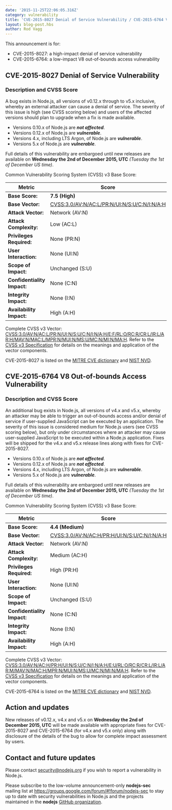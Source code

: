 ```yaml
---
date: '2015-11-25T22:06:05.316Z'
category: vulnerability
title: 'CVE-2015-8027 Denial of Service Vulnerability / CVE-2015-6764 V8 Out-of-bounds Access Vulnerability'
layout: blog-post.hbs
author: Rod Vagg
---
```


This announcement is for:

- CVE-2015-8027: a high-impact denial of service vulnerability
- CVE-2015-6764: a low-impact V8 out-of-bounds access vulnerability

## CVE-2015-8027 Denial of Service Vulnerability

### Description and CVSS Score

A bug exists in Node.js, all versions of v0.12.x through to v5.x inclusive, whereby an external attacker can cause a denial of service. The severity of this issue is high (see CVSS scoring below) and users of the affected versions should plan to upgrade when a fix is made available.

- Versions 0.10.x of Node.js are **_not affected_**.
- Versions 0.12.x of Node.js are **_vulnerable_**.
- Versions 4.x, including LTS Argon, of Node.js are **_vulnerable_**.
- Versions 5.x of Node.js are **_vulnerable_**.

Full details of this vulnerability are embargoed until new releases are available on **Wednesday the 2nd of December 2015, UTC** _(Tuesday the 1st of December US time)_.

Common Vulnerability Scoring System (CVSS) v3 Base Score:

| Metric                      | Score                                                                                                                                  |
| --------------------------- | -------------------------------------------------------------------------------------------------------------------------------------- |
| **Base Score:**             | **7.5 (High)**                                                                                                                         |
| **Base Vector:**            | [CVSS:3.0/AV:N/AC:L/PR:N/UI:N/S:U/C:N/I:N/A:H](https://www.first.org/cvss/calculator/3.0#CVSS:3.0/AV:N/AC:L/PR:N/UI:N/S:U/C:N/I:N/A:H) |
| **Attack Vector:**          | Network (AV:N)                                                                                                                         |
| **Attack Complexity:**      | Low (AC:L)                                                                                                                             |
| **Privileges Required:**    | None (PR:N)                                                                                                                            |
| **User Interaction:**       | None (UI:N)                                                                                                                            |
| **Scope of Impact:**        | Unchanged (S:U)                                                                                                                        |
| **Confidentiality Impact:** | None (C:N)                                                                                                                             |
| **Integrity Impact:**       | None (I:N)                                                                                                                             |
| **Availability Impact:**    | High (A:H)                                                                                                                             |

Complete CVSS v3 Vector: [CVSS:3.0/AV:N/AC:L/PR:N/UI:N/S:U/C:N/I:N/A:H/E:F/RL:O/RC:R/CR:L/IR:L/AR:H/MAV:N/MAC:L/MPR:N/MUI:N/MS:U/MC:N/MI:N/MA:H](https://www.first.org/cvss/calculator/3.0#CVSS:3.0/AV:N/AC:L/PR:N/UI:N/S:U/C:N/I:N/A:H/E:F/RL:O/RC:R/CR:L/IR:L/AR:H/MAV:N/MAC:L/MPR:N/MUI:N/MS:U/MC:N/MI:N/MA:H). Refer to the [CVSS v3 Specification](https://www.first.org/cvss/specification-document) for details on the meanings and application of the vector components.

CVE-2015-8027 is listed on the [MITRE CVE dictionary](https://cve.mitre.org/cgi-bin/cvename.cgi?name=CVE-2015-8027) and [NIST NVD](https://web.nvd.nist.gov/view/vuln/detail?vulnId=CVE-2015-8027).

## CVE-2015-6764 V8 Out-of-bounds Access Vulnerability

### Description and CVSS Score

An additional bug exists in Node.js, all versions of v4.x and v5.x, whereby an attacker may be able to trigger an out-of-bounds access and/or denial of service if user-supplied JavaScript can be executed by an application. The severity of this issue is considered medium for Node.js users (see CVSS scoring below), but only under circumstances where an attacker may cause user-supplied JavaScript to be executed within a Node.js application. Fixes will be shipped for the v4.x and v5.x release lines along with fixes for CVE-2015-8027.

- Versions 0.10.x of Node.js are **_not affected_**.
- Versions 0.12.x of Node.js are **_not affected_**.
- Versions 4.x, including LTS Argon, of Node.js are **_vulnerable_**.
- Versions 5.x of Node.js are **_vulnerable_**.

Full details of this vulnerability are embargoed until new releases are available on **Wednesday the 2nd of December 2015, UTC** _(Tuesday the 1st of December US time)_.

Common Vulnerability Scoring System (CVSS) v3 Base Score:

| Metric                      | Score                                                                                                                                  |
| --------------------------- | -------------------------------------------------------------------------------------------------------------------------------------- |
| **Base Score:**             | **4.4 (Medium)**                                                                                                                       |
| **Base Vector:**            | [CVSS:3.0/AV:N/AC:H/PR:H/UI:N/S:U/C:N/I:N/A:H](https://www.first.org/cvss/calculator/3.0#CVSS:3.0/AV:N/AC:H/PR:H/UI:N/S:U/C:N/I:N/A:H) |
| **Attack Vector:**          | Network (AV:N)                                                                                                                         |
| **Attack Complexity:**      | Medium (AC:H)                                                                                                                          |
| **Privileges Required:**    | High (PR:H)                                                                                                                            |
| **User Interaction:**       | None (UI:N)                                                                                                                            |
| **Scope of Impact:**        | Unchanged (S:U)                                                                                                                        |
| **Confidentiality Impact:** | None (C:N)                                                                                                                             |
| **Integrity Impact:**       | None (I:N)                                                                                                                             |
| **Availability Impact:**    | High (A:H)                                                                                                                             |

Complete CVSS v3 Vector: [CVSS:3.0/AV:N/AC:H/PR:H/UI:N/S:U/C:N/I:N/A:H/E:U/RL:O/RC:R/CR:L/IR:L/AR:M/MAV:N/MAC:H/MPR:N/MUI:N/MS:U/MC:N/MI:N/MA:H](https://www.first.org/cvss/calculator/3.0#CVSS:3.0/AV:N/AC:H/PR:H/UI:N/S:U/C:N/I:N/A:H/E:U/RL:O/RC:R/CR:L/IR:L/AR:M/MAV:N/MAC:H/MPR:N/MUI:N/MS:U/MC:N/MI:N/MA:H). Refer to the [CVSS v3 Specification](https://www.first.org/cvss/specification-document) for details on the meanings and application of the vector components.

CVE-2015-6764 is listed on the [MITRE CVE dictionary](https://cve.mitre.org/cgi-bin/cvename.cgi?name=CVE-2015-6764) and [NIST NVD](https://web.nvd.nist.gov/view/vuln/detail?vulnId=CVE-2015-6764).

## Action and updates

New releases of v0.12.x, v4.x and v5.x on **Wednesday the 2nd of December 2015, UTC** will be made available with appropriate fixes for CVE-2015-8027 and CVE-2015-6764 (for v4.x and v5.x only) along with disclosure of the details of the bug to allow for complete impact assessment by users.

## Contact and future updates

Please contact security@nodejs.org if you wish to report a vulnerability in Node.js.

Please subscribe to the low-volume announcement-only **nodejs-sec** mailing list at https://groups.google.com/forum/#!forum/nodejs-sec to stay up to date with security vulnerabilities in Node.js and the projects maintained in the **nodejs** [GitHub organization](http://github.com/nodejs/).
